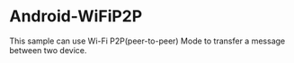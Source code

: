 # Android-WiFiP2P
 This sample can use Wi-Fi P2P(peer-to-peer) Mode to transfer a message between two device.
